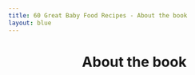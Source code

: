 ```yaml
---
title: 60 Great Baby Food Recipes - About the book
layout: blue
---
```


<header>
  <div class="container">
    <h1>About the book</h1>
  </div>
</header>

